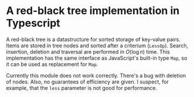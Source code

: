 # A red-black tree implementation in Typescript

A red-black tree is a datastructure for sorted storage of key-value pairs.
Items are stored in tree nodes and sorted after a criterium (`LessOp`).
Search, insertion, deletion and traversal are performed in $O(\log n)$ time.
This implementation has the same interface as JavaScript's built-in type
`Map`, so it can be used as replacement for `Map`.

Currently this module does not work correctly. There's a bug with deletion
of nodes. Also, no guarantees of efficiency are given. I suspect, for example,
that the `less` parameter is not good for performance.
